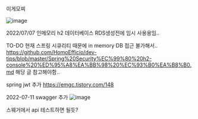 이게모찌


![image](https://user-images.githubusercontent.com/61217289/177768782-17b7fbef-c9bc-44d6-87da-c5953976b372.png)


2022/07/07 인메모리 h2 데이터베이스 RDS생성전에 임시 사용용임..

TO-DO 현재 스프링 시큐리티 때문에 in memory DB 접근 불가해서..
https://github.com/HomoEfficio/dev-tips/blob/master/Spring%20Security%EC%99%80%20h2-console%20%ED%95%A8%EA%BB%98%20%EC%93%B0%EA%B8%B0.md
해당 글 참고해야함.. 

spring jwt 추가
https://emgc.tistory.com/148

2022-07-11
swagger 추가 
![image](https://user-images.githubusercontent.com/61217289/178290989-208b3a62-2950-4ed1-ab06-dd22c0fbe57c.png)

스웨거에서 api 테스트하면 될듯?
